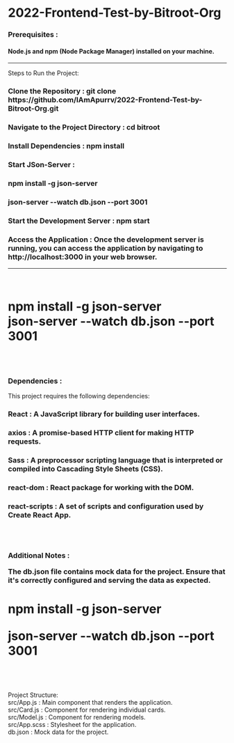 # 2022-Frontend-Test-by-Bitroot-Org

<h3>Prerequisites :</h3>
<h4>
Node.js and npm (Node Package Manager) installed on your machine.
</h4>

<hr />


Steps to Run the Project:
  
  <h3>Clone the Repository : git clone https://github.com/IAmApurrv/2022-Frontend-Test-by-Bitroot-Org.git</h3>
  
  <h3>Navigate to the Project Directory : cd bitroot</h3>
  
  <h3>Install Dependencies : npm install</h3>

  <h3>Start JSon-Server :</h3>
    <h3>    npm install -g json-server</h3>
    <h3>    json-server --watch db.json --port 3001</h3>
  
  <h3>Start the Development Server : npm start</h3>
  
  <h3>Access the Application : Once the development server is running, you can access the application by navigating to http://localhost:3000 in your web browser.</h3>

<hr />
<br />

<h1>
npm install -g json-server
<br />
json-server --watch db.json --port 3001
</h1>

<br />
<br />

<h3>Dependencies :</h3>

This project requires the following dependencies:

  <h3>React : A JavaScript library for building user interfaces.</h3>
  
  <h3>axios : A promise-based HTTP client for making HTTP requests.</h3>
  
  <h3>Sass : A preprocessor scripting language that is interpreted or compiled into Cascading Style Sheets (CSS).</h3>
  
  <h3>react-dom : React package for working with the DOM.</h3>
  
  <h3>react-scripts : A set of scripts and configuration used by Create React App.</h3>

<br />
<br />




<h3>Additional Notes :

The db.json file contains mock data for the project. Ensure that it's correctly configured and serving the data as expected.
</h3>
<h1>
npm install -g json-server

json-server --watch db.json --port 3001
</h1>



<br />
<br />

Project Structure:
<br />
src/App.js : Main component that renders the application.
<br />
src/Card.js : Component for rendering individual cards.
<br />
src/Model.js : Component for rendering models.
<br />
src/App.scss : Stylesheet for the application.
<br />
db.json : Mock data for the project.

